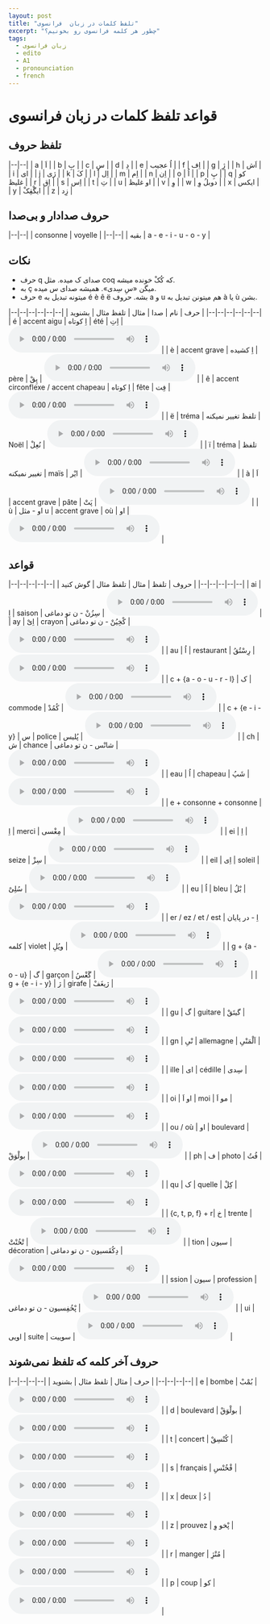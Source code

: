 ```yaml
---
layout: post
title: "تلفظ کلمات در زبان  فرانسوی"
excerpt: "چطور هر کلمه فرانسوی رو بخونیم؟"
tags: 
  - زبان فرانسوی
  - edito
  - A1
  - pronounciation
  - french
---
```


# قواعد تلفظ کلمات در زبان فرانسوی

## تلفظ حروف

|--|--|
| a | اَ |
| b | بِ |
| c | سِ |
| d | دِ |
| e | اُ عجیب |
| f | اِف |
| g | ژِ |
| h | اَش |
| i | ای |
| j | ژی |
| k | کَ |
| l | اِل |
| m | اِم |
| n | اِن |
| o | اُ |
| p | پِ |
| q | کو غلیظ |
| r | اِق |
| s | اِس |
| t | تِ |
| u | او غلیظ |
| v | وِ |
| w | دوبلُ وِ |
| x | ایکس |
| y | ایگْقِکْ |
| z | زِد |

## حروف صدادار و بی‌صدا

|--|--|
| consonne | voyelle |
|--|--|
| بقیه | a - e - i - u - o - y |


## نکات

- حرف q صدای ک میده. مثل coq که کُکْ خونده میشه.
- به ç میگن «سِ سِدی». همیشه صدای س میده.
- حرف e میتونه تبدیل به é è ê ë بشه. حروف a و u هم میتونن تبدیل به à یا ù بشن.

|--|--|--|--|--|--|
| حرف | نام | صدا | مثال | تلفظ مثال | بشنوید |
|--|--|--|--|--|--|
| é | accent aigu | اِ کوتاه | été | اِتِ | <audio controls><source src="https://github.com/arm-on/arm-on.github.io/raw/master/assets/audio/1704925243P718685-été.mp3" type="audio/mpeg"></audio> |
| è | accent grave | اِ کشیده | père | پِقْ | <audio controls><source src="https://github.com/arm-on/arm-on.github.io/raw/master/assets/audio/1704925248P895766-père.mp3" type="audio/mpeg"></audio> |
| ê | accent circonflexe / accent chapeau | اِ کوتاه | fête | فِت | <audio controls><source src="https://github.com/arm-on/arm-on.github.io/raw/master/assets/audio/1704925254P146257-fête.mp3" type="audio/mpeg"></audio> |
| ë | tréma | تلفظ تغییر نمیکنه | Noël | نُعِلْ | <audio controls><source src="https://github.com/arm-on/arm-on.github.io/raw/master/assets/audio/1704925261P584558-noël.mp3" type="audio/mpeg"></audio> |
| ï | tréma | تلفظ تغییر نمیکنه | maïs | ایْر | <audio controls><source src="https://github.com/arm-on/arm-on.github.io/raw/master/assets/audio/1704925267P610558-maïs.mp3" type="audio/mpeg"></audio> |
| à | اَ | accent grave | pâte | پَتْ | <audio controls><source src="https://github.com/arm-on/arm-on.github.io/raw/master/assets/audio/1704925272P926987-pâte.mp3" type="audio/mpeg"></audio> |
| ù | او - مثل u | accent grave | où | او | <audio controls><source src="https://github.com/arm-on/arm-on.github.io/raw/master/assets/audio/1704925278P812372-où.mp3" type="audio/mpeg"></audio> |


## قواعد

|--|--|--|--|--|
| حروف | تلفظ | مثال | تلفظ مثال | گوش کنید |
|--|--|--|--|--|
| ai | اِ | saison | سِزُنْ - ن تو دماغی | <audio controls><source src="https://github.com/arm-on/arm-on.github.io/raw/master/assets/audio/1704923273P243316-saison.mp3" type="audio/mpeg"></audio> |
| ay | اِیْ | crayon | کْخِیُنْ - ن تو دماغی | <audio controls><source src="https://github.com/arm-on/arm-on.github.io/raw/master/assets/audio/1704923275P342255-crayon.mp3" type="audio/mpeg"></audio> |
| au | اُ | restaurant | رِسْتُقُ | <audio controls><source src="https://github.com/arm-on/arm-on.github.io/raw/master/assets/audio/1704923277P4917529-restaurant.mp3" type="audio/mpeg"></audio> |
| c + {a - o - u - r - l} | ک | commode | کُمُدْ | <audio controls><source src="https://github.com/arm-on/arm-on.github.io/raw/master/assets/audio/1704923279P281478-commode.mp3" type="audio/mpeg"></audio> |
| c + {e - i - y} | س | police | پُلیس | <audio controls><source src="https://github.com/arm-on/arm-on.github.io/raw/master/assets/audio/1704923281P187268-police.mp3" type="audio/mpeg"></audio> |
| ch | ش | chance | شانْس - ن تو دماغی | <audio controls><source src="https://github.com/arm-on/arm-on.github.io/raw/master/assets/audio/1704923283P41238-chance.mp3" type="audio/mpeg"></audio> |
| eau | اُ | chapeau | شَپُ | <audio controls><source src="https://github.com/arm-on/arm-on.github.io/raw/master/assets/audio/1704923285P280245-chapeau.mp3" type="audio/mpeg"></audio> |
| e + consonne + consonne | اِ | merci | مِغْسی | <audio controls><source src="https://github.com/arm-on/arm-on.github.io/raw/master/assets/audio/1704923287P099894-merci.mp3" type="audio/mpeg"></audio> |
| ei | اِ | seize | سِزْ | <audio controls><source src="https://github.com/arm-on/arm-on.github.io/raw/master/assets/audio/1704923288P921846-seize.mp3" type="audio/mpeg"></audio> |
| eil | اِی | soleil | سُلِیْ | <audio controls><source src="https://github.com/arm-on/arm-on.github.io/raw/master/assets/audio/1704923290P790375-soleil.mp3" type="audio/mpeg"></audio> |
| eu | اُ | bleu | بْلُ | <audio controls><source src="https://github.com/arm-on/arm-on.github.io/raw/master/assets/audio/1704923292P95077-bleu.mp3" type="audio/mpeg"></audio> |
| er / ez / et / est | اِ - در پایان کلمه | violet | ویُلِ | <audio controls><source src="https://github.com/arm-on/arm-on.github.io/raw/master/assets/audio/1704923294P8635268-violet.mp3" type="audio/mpeg"></audio> |
| g + {a - o - u} | گ | garçon | گَغْسُ | <audio controls><source src="https://github.com/arm-on/arm-on.github.io/raw/master/assets/audio/1704923296P9356852-garçon.mp3" type="audio/mpeg"></audio> |
| g + {e - i - y} | ژ | girafe | ژیغَفْ | <audio controls><source src="https://github.com/arm-on/arm-on.github.io/raw/master/assets/audio/1704923299P058344-girafe.mp3" type="audio/mpeg"></audio> |
| gu | گ | guitare | گیتَقْ | <audio controls><source src="https://github.com/arm-on/arm-on.github.io/raw/master/assets/audio/1704923301P0993128-guitare.mp3" type="audio/mpeg"></audio> |
| gn | نْیِ | allemagne | اَلْمَنْیِ | <audio controls><source src="https://github.com/arm-on/arm-on.github.io/raw/master/assets/audio/1704923303P2654028-allemagne.mp3" type="audio/mpeg"></audio> |
| ille | ای | cédille | سِدی | <audio controls><source src="https://github.com/arm-on/arm-on.github.io/raw/master/assets/audio/1704923305P030487-cédille.mp3" type="audio/mpeg"></audio> |
| oi | او اَ | moi | مو اَ | <audio controls><source src="https://github.com/arm-on/arm-on.github.io/raw/master/assets/audio/1704923307P353299-moi.mp3" type="audio/mpeg"></audio> |
| ou / où | او | boulevard | بولْوَقْ | <audio controls><source src="https://github.com/arm-on/arm-on.github.io/raw/master/assets/audio/1704923309P306543-boulevard.mp3" type="audio/mpeg"></audio> |
| ph | ف | photo | فُتُ | <audio controls><source src="https://github.com/arm-on/arm-on.github.io/raw/master/assets/audio/1704923311P1481862-photo.mp3" type="audio/mpeg"></audio> |
| qu | ک | quelle | کِلْ | <audio controls><source src="https://github.com/arm-on/arm-on.github.io/raw/master/assets/audio/1704923313P1029792-quelle.mp3" type="audio/mpeg"></audio> |
| {c, t, p, f} + r| خ | trente | تْخُنْتْ | <audio controls><source src="https://github.com/arm-on/arm-on.github.io/raw/master/assets/audio/1704923318P850275-trente.mp3" type="audio/mpeg"></audio> |
| tion | سیون | décoration | دِکُقَسیون - ن تو دماغی | <audio controls><source src="https://github.com/arm-on/arm-on.github.io/raw/master/assets/audio/1704923320P798683-décoration.mp3" type="audio/mpeg"></audio> |
| ssion | سیون | profession | پْخُفِسیون - ن تو دماغی | <audio controls><source src="https://github.com/arm-on/arm-on.github.io/raw/master/assets/audio/1704923322P695134-profession.mp3" type="audio/mpeg"></audio> |
| ui | اویی | suite | سوییت | <audio controls><source src="https://github.com/arm-on/arm-on.github.io/raw/master/assets/audio/1704923324P5741282-suite.mp3" type="audio/mpeg"></audio> |

## حروف آخر کلمه که تلفظ نمی‌شوند

|--|--|--|--|
| حرف | مثال | تلفظ مثال | بشنوید |
|--|--|--|--|
| e | bombe | بُمْبْ | <audio controls><source src="https://github.com/arm-on/arm-on.github.io/raw/master/assets/audio/1704924292P559955-bombe.mp3" type="audio/mpeg"></audio> |
| d | boulevard | بولْوَقْ | <audio controls><source src="https://github.com/arm-on/arm-on.github.io/raw/master/assets/audio/1704923309P306543-boulevard.mp3" type="audio/mpeg"></audio> |
| t | concert | کُنْسِقْ | <audio controls><source src="https://github.com/arm-on/arm-on.github.io/raw/master/assets/audio/1704924297P932698-concert.mp3" type="audio/mpeg"></audio> |
| s | français | فْخُنْسِ | <audio controls><source src="https://github.com/arm-on/arm-on.github.io/raw/master/assets/audio/1704924303P738061-français.mp3" type="audio/mpeg"></audio> |
| x | deux | دُ | <audio controls><source src="https://github.com/arm-on/arm-on.github.io/raw/master/assets/audio/1704924310P58891-deux.mp3" type="audio/mpeg"></audio> |
| z | prouvez | پْخو وِ | <audio controls><source src="https://github.com/arm-on/arm-on.github.io/raw/master/assets/audio/1704924501P7288709-prouvez.mp3" type="audio/mpeg"></audio> |
| r | manger | مُنْژِ | <audio controls><source src="https://github.com/arm-on/arm-on.github.io/raw/master/assets/audio/1704924508P052171-manger.mp3" type="audio/mpeg"></audio> |
| p | coup | کو | <audio controls><source src="https://github.com/arm-on/arm-on.github.io/raw/master/assets/audio/1704924574P624737-coup.mp3" type="audio/mpeg"></audio> |
